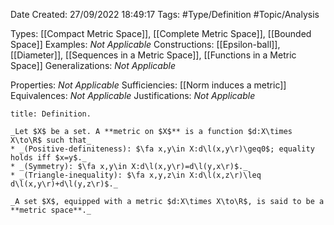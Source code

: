 <div class="topSpace"></div>

Date Created: 27/09/2022 18:49:17
Tags: #Type/Definition #Topic/Analysis

Types: [[Compact Metric Space]], [[Complete Metric Space]], [[Bounded Space]]
Examples: _Not Applicable_
Constructions: [[Epsilon-ball]], [[Diameter]], [[Sequences in a Metric Space]], [[Functions in a Metric Space]]
Generalizations: _Not Applicable_

Properties: _Not Applicable_
Sufficiencies: [[Norm induces a metric]]
Equivalences: _Not Applicable_
Justifications: _Not Applicable_

``` ad-Definition
title: Definition.

_Let $X$ be a set. A **metric on $X$** is a function $d:X\times X\to\R$ such that_
* _(Positive-definiteness): $\fa x,y\in X:d\l(x,y\r)\geq0$; equality holds iff $x=y$._
* _(Symmetry): $\fa x,y\in X:d\l(x,y\r)=d\l(y,x\r)$._
* _(Triangle-inequality): $\fa x,y,z\in X:d\l(x,z\r)\leq d\l(x,y\r)+d\l(y,z\r)$._

_A set $X$, equipped with a metric $d:X\times X\to\R$, is said to be a **metric space**._

```
